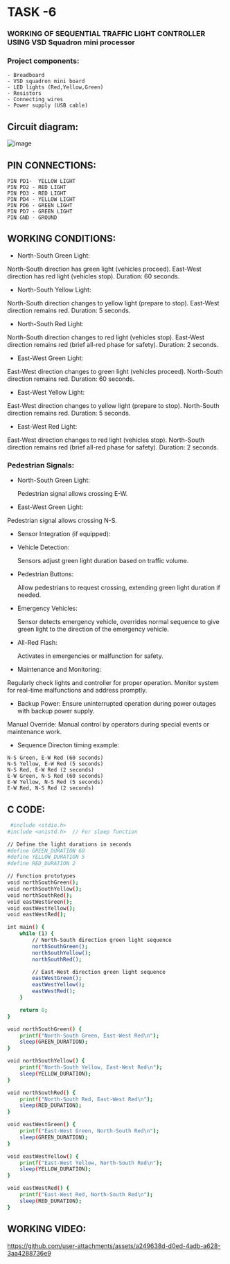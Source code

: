 # TASK -6

  ### WORKING OF SEQUENTIAL TRAFFIC LIGHT CONTROLLER USING VSD Squadron mini processor

   ### Project components:
    - Breadboard
    - VSD squadron mini board
    - LED lights (Red,Yellow,Green)
    - Resistors
    - Connecting wires
    - Power supply (USB cable)

## Circuit diagram:

  ![image](https://github.com/user-attachments/assets/06fffaab-4d5a-4c97-9aba-fa9361a03301)





## PIN CONNECTIONS:
   
    PIN PD1-  YELLOW LIGHT
    PIN PD2 - RED LIGHT
    PIN PD3 - RED LIGHT
    PIN PD4 - YELLOW LIGHT
    PIN PD6 - GREEN LIGHT 
    PIN PD7 - GREEN LIGHT 
    PIN GND - GROUND

## WORKING CONDITIONS:

- North-South Green Light:

North-South direction has green light (vehicles proceed).
East-West direction has red light (vehicles stop).
Duration: 60 seconds.

- North-South Yellow Light:

North-South direction changes to yellow light (prepare to stop).
East-West direction remains red.
Duration: 5 seconds.

- North-South Red Light:

North-South direction changes to red light (vehicles stop).
East-West direction remains red (brief all-red phase for safety).
Duration: 2 seconds.

- East-West Green Light:

East-West direction changes to green light (vehicles proceed).
North-South direction remains red.
Duration: 60 seconds.

- East-West Yellow Light:

East-West direction changes to yellow light (prepare to stop).
North-South direction remains red.
Duration: 5 seconds.

- East-West Red Light:

East-West direction changes to red light (vehicles stop).
North-South direction remains red (brief all-red phase for safety).
Duration: 2 seconds.

### Pedestrian Signals:

- North-South Green Light:
  
  Pedestrian signal allows crossing E-W.

- East-West Green Light:

 Pedestrian signal allows crossing N-S.
 
- Sensor Integration (if equipped):

- Vehicle Detection:

   Sensors adjust green light duration based on traffic volume.

- Pedestrian Buttons:
  
    Allow pedestrians to request crossing, extending green light duration if needed.

 - Emergency Vehicles:

   Sensor detects emergency vehicle, overrides normal sequence to give green light to the direction of the emergency vehicle.
 - All-Red Flash:
   
    Activates in emergencies or malfunction for safety.

 - Maintenance and Monitoring:

Regularly check lights and controller for proper operation.
Monitor system for real-time malfunctions and address promptly.

- Backup Power:
Ensure uninterrupted operation during power outages with backup power supply.

 Manual Override:
Manual control by operators during special events or maintenance work.

- Sequence Directon timing example:
```
N-S Green, E-W Red (60 seconds)
N-S Yellow, E-W Red (5 seconds)
N-S Red, E-W Red (2 seconds)
E-W Green, N-S Red (60 seconds)
E-W Yellow, N-S Red (5 seconds)
E-W Red, N-S Red (2 seconds)
```
##  C CODE:

```bash
 #include <stdio.h>
#include <unistd.h>  // For sleep function

// Define the light durations in seconds
#define GREEN_DURATION 60
#define YELLOW_DURATION 5
#define RED_DURATION 2

// Function prototypes
void northSouthGreen();
void northSouthYellow();
void northSouthRed();
void eastWestGreen();
void eastWestYellow();
void eastWestRed();

int main() {
    while (1) {
        // North-South direction green light sequence
        northSouthGreen();
        northSouthYellow();
        northSouthRed();

        // East-West direction green light sequence
        eastWestGreen();
        eastWestYellow();
        eastWestRed();
    }

    return 0;
}

void northSouthGreen() {
    printf("North-South Green, East-West Red\n");
    sleep(GREEN_DURATION);
}

void northSouthYellow() {
    printf("North-South Yellow, East-West Red\n");
    sleep(YELLOW_DURATION);
}

void northSouthRed() {
    printf("North-South Red, East-West Red\n");
    sleep(RED_DURATION);
}

void eastWestGreen() {
    printf("East-West Green, North-South Red\n");
    sleep(GREEN_DURATION);
}

void eastWestYellow() {
    printf("East-West Yellow, North-South Red\n");
    sleep(YELLOW_DURATION);
}

void eastWestRed() {
    printf("East-West Red, North-South Red\n");
    sleep(RED_DURATION);
}
```
## WORKING VIDEO:

https://github.com/user-attachments/assets/a249638d-d0ed-4adb-a628-3aa4288736e9









   


    
